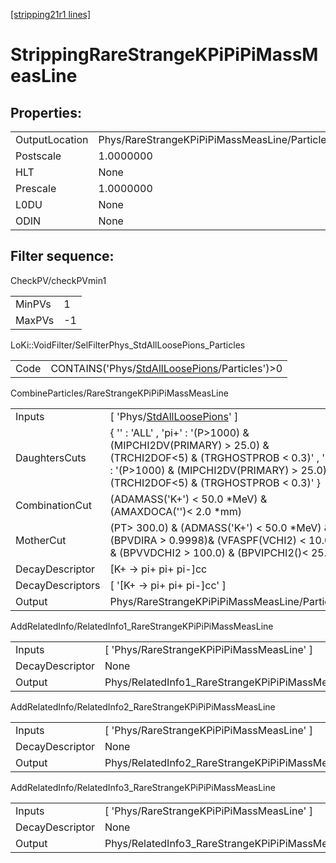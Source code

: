 [[stripping21r1 lines]](./stripping21r1-index)

# StrippingRareStrangeKPiPiPiMassMeasLine

## Properties:

|                |                                               |
|----------------|-----------------------------------------------|
| OutputLocation | Phys/RareStrangeKPiPiPiMassMeasLine/Particles |
| Postscale      | 1.0000000                                     |
| HLT            | None                                          |
| Prescale       | 1.0000000                                     |
| L0DU           | None                                          |
| ODIN           | None                                          |

## Filter sequence:

CheckPV/checkPVmin1

|        |     |
|--------|-----|
| MinPVs | 1   |
| MaxPVs | -1  |

LoKi::VoidFilter/SelFilterPhys_StdAllLoosePions_Particles

|      |                                                                                                    |
|------|----------------------------------------------------------------------------------------------------|
| Code | CONTAINS('Phys/[StdAllLoosePions](./stripping21r1-commonparticles-stdallloosepions)/Particles')\>0 |

CombineParticles/RareStrangeKPiPiPiMassMeasLine

|                  |                                                                                                                                                                                                          |
|------------------|----------------------------------------------------------------------------------------------------------------------------------------------------------------------------------------------------------|
| Inputs           | [ 'Phys/[StdAllLoosePions](./stripping21r1-commonparticles-stdallloosepions)' ]                                                                                                                        |
| DaughtersCuts    | { '' : 'ALL' , 'pi+' : '(P\>1000) & (MIPCHI2DV(PRIMARY) \> 25.0) & (TRCHI2DOF\<5) & (TRGHOSTPROB \< 0.3)' , 'pi-' : '(P\>1000) & (MIPCHI2DV(PRIMARY) \> 25.0) & (TRCHI2DOF\<5) & (TRGHOSTPROB \< 0.3)' } |
| CombinationCut   | (ADAMASS('K+') \< 50.0 \*MeV) & (AMAXDOCA('')\< 2.0 \*mm)                                                                                                                                                |
| MotherCut        | (PT\> 300.0) & (ADMASS('K+') \< 50.0 \*MeV) & (BPVDIRA \> 0.9998)& (VFASPF(VCHI2) \< 10.0) & (BPVVDCHI2 \> 100.0) & (BPVIPCHI2()\< 25.0 )                                                                |
| DecayDescriptor  | [K+ -\> pi+ pi+ pi-]cc                                                                                                                                                                                 |
| DecayDescriptors | [ '[K+ -\> pi+ pi+ pi-]cc' ]                                                                                                                                                                         |
| Output           | Phys/RareStrangeKPiPiPiMassMeasLine/Particles                                                                                                                                                            |

AddRelatedInfo/RelatedInfo1_RareStrangeKPiPiPiMassMeasLine

|                 |                                                            |
|-----------------|------------------------------------------------------------|
| Inputs          | [ 'Phys/RareStrangeKPiPiPiMassMeasLine' ]                |
| DecayDescriptor | None                                                       |
| Output          | Phys/RelatedInfo1_RareStrangeKPiPiPiMassMeasLine/Particles |

AddRelatedInfo/RelatedInfo2_RareStrangeKPiPiPiMassMeasLine

|                 |                                                            |
|-----------------|------------------------------------------------------------|
| Inputs          | [ 'Phys/RareStrangeKPiPiPiMassMeasLine' ]                |
| DecayDescriptor | None                                                       |
| Output          | Phys/RelatedInfo2_RareStrangeKPiPiPiMassMeasLine/Particles |

AddRelatedInfo/RelatedInfo3_RareStrangeKPiPiPiMassMeasLine

|                 |                                                            |
|-----------------|------------------------------------------------------------|
| Inputs          | [ 'Phys/RareStrangeKPiPiPiMassMeasLine' ]                |
| DecayDescriptor | None                                                       |
| Output          | Phys/RelatedInfo3_RareStrangeKPiPiPiMassMeasLine/Particles |
